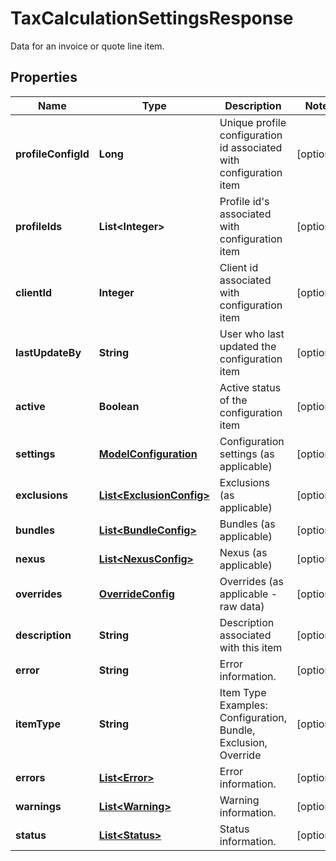 

# TaxCalculationSettingsResponse

Data for an invoice or quote line item.
## Properties

Name | Type | Description | Notes
------------ | ------------- | ------------- | -------------
**profileConfigId** | **Long** | Unique profile configuration id associated with configuration item |  [optional]
**profileIds** | **List&lt;Integer&gt;** | Profile id&#39;s associated with configuration item |  [optional]
**clientId** | **Integer** | Client id associated with configuration item |  [optional]
**lastUpdateBy** | **String** | User who last updated the configuration item |  [optional]
**active** | **Boolean** | Active status of the configuration item |  [optional]
**settings** | [**ModelConfiguration**](ModelConfiguration.md) | Configuration settings (as applicable) |  [optional]
**exclusions** | [**List&lt;ExclusionConfig&gt;**](ExclusionConfig.md) | Exclusions (as applicable) |  [optional]
**bundles** | [**List&lt;BundleConfig&gt;**](BundleConfig.md) | Bundles (as applicable) |  [optional]
**nexus** | [**List&lt;NexusConfig&gt;**](NexusConfig.md) | Nexus (as applicable) |  [optional]
**overrides** | [**OverrideConfig**](OverrideConfig.md) | Overrides (as applicable - raw data) |  [optional]
**description** | **String** | Description associated with this item |  [optional]
**error** | **String** | Error information. |  [optional]
**itemType** | **String** | Item Type  Examples:    Configuration, Bundle, Exclusion, Override |  [optional]
**errors** | [**List&lt;Error&gt;**](Error.md) | Error information. |  [optional]
**warnings** | [**List&lt;Warning&gt;**](Warning.md) | Warning information. |  [optional]
**status** | [**List&lt;Status&gt;**](Status.md) | Status information. |  [optional]



